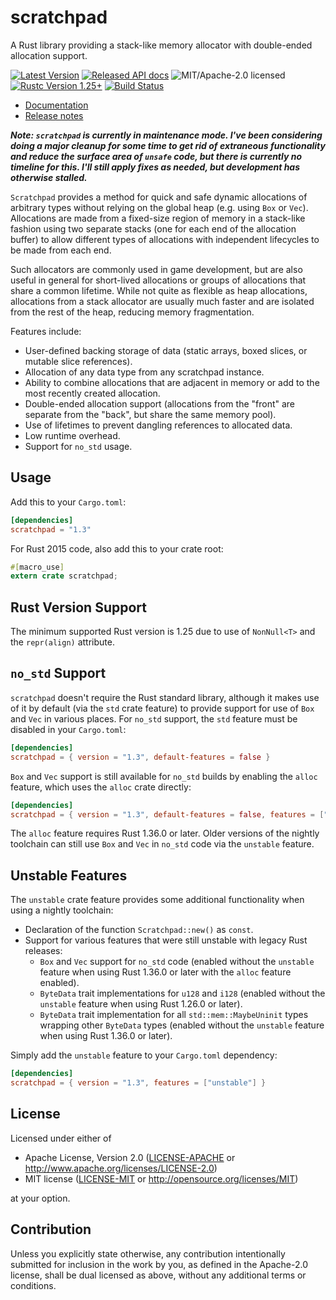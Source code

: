 scratchpad
==========

A Rust library providing a stack-like memory allocator with double-ended
allocation support.

[![Latest Version](https://img.shields.io/crates/v/scratchpad.svg)](https://crates.io/crates/scratchpad)
[![Released API docs](https://docs.rs/scratchpad/badge.svg)](https://docs.rs/scratchpad)
![MIT/Apache-2.0 licensed](https://img.shields.io/crates/l/scratchpad.svg)
[![Rustc Version 1.25+](https://img.shields.io/badge/rustc-1.25+-lightgray.svg)](https://blog.rust-lang.org/2018/03/29/Rust-1.25.html)
[![Build Status](https://travis-ci.org/okready/scratchpad.svg?branch=master)](https://travis-ci.org/okready/scratchpad)

- [Documentation](https://docs.rs/scratchpad)
- [Release notes](https://github.com/okready/scratchpad/releases)

***Note: `scratchpad` is currently in maintenance mode. I've been considering
doing a major cleanup for some time to get rid of extraneous functionality and
reduce the surface area of `unsafe` code, but there is currently no timeline
for this. I'll still apply fixes as needed, but development has otherwise
stalled.***

`Scratchpad` provides a method for quick and safe dynamic allocations of
arbitrary types without relying on the global heap (e.g. using `Box` or
`Vec`). Allocations are made from a fixed-size region of memory in a
stack-like fashion using two separate stacks (one for each end of the
allocation buffer) to allow different types of allocations with independent
lifecycles to be made from each end.

Such allocators are commonly used in game development, but are also useful in
general for short-lived allocations or groups of allocations that share a
common lifetime. While not quite as flexible as heap allocations, allocations
from a stack allocator are usually much faster and are isolated from the rest
of the heap, reducing memory fragmentation.

Features include:

- User-defined backing storage of data (static arrays, boxed slices, or
  mutable slice references).
- Allocation of any data type from any scratchpad instance.
- Ability to combine allocations that are adjacent in memory or add to the
  most recently created allocation.
- Double-ended allocation support (allocations from the "front" are separate
  from the "back", but share the same memory pool).
- Use of lifetimes to prevent dangling references to allocated data.
- Low runtime overhead.
- Support for `no_std` usage.

## Usage

Add this to your `Cargo.toml`:

```toml
[dependencies]
scratchpad = "1.3"
```

For Rust 2015 code, also add this to your crate root:

```rust
#[macro_use]
extern crate scratchpad;
```

## Rust Version Support

The minimum supported Rust version is 1.25 due to use of `NonNull<T>` and the
`repr(align)` attribute.

## `no_std` Support

`scratchpad` doesn't require the Rust standard library, although it makes use
of it by default (via the `std` crate feature) to provide support for use of
`Box` and `Vec` in various places. For `no_std` support, the `std` feature
must be disabled in your `Cargo.toml`:

```toml
[dependencies]
scratchpad = { version = "1.3", default-features = false }
```

`Box` and `Vec` support is still available for `no_std` builds by enabling the
`alloc` feature, which uses the `alloc` crate directly:

```toml
[dependencies]
scratchpad = { version = "1.3", default-features = false, features = ["alloc"] }
```

The `alloc` feature requires Rust 1.36.0 or later. Older versions of the
nightly toolchain can still use `Box` and `Vec` in `no_std` code via the
`unstable` feature.

## Unstable Features

The `unstable` crate feature provides some additional functionality when using
a nightly toolchain:

- Declaration of the function `Scratchpad::new()` as `const`.
- Support for various features that were still unstable with legacy Rust
  releases:
  - `Box` and `Vec` support for `no_std` code (enabled without the `unstable`
    feature when using Rust 1.36.0 or later with the `alloc` feature enabled).
  - `ByteData` trait implementations for `u128` and `i128` (enabled without
    the `unstable` feature when using Rust 1.26.0 or later).
  - `ByteData` trait implementation for all `std::mem::MaybeUninit` types
    wrapping other `ByteData` types (enabled without the `unstable` feature
    when using Rust 1.36.0 or later).

Simply add the `unstable` feature to your `Cargo.toml` dependency:

```toml
[dependencies]
scratchpad = { version = "1.3", features = ["unstable"] }
```

## License

Licensed under either of

 * Apache License, Version 2.0
   ([LICENSE-APACHE](LICENSE-APACHE) or http://www.apache.org/licenses/LICENSE-2.0)
 * MIT license
   ([LICENSE-MIT](LICENSE-MIT) or http://opensource.org/licenses/MIT)

at your option.

## Contribution

Unless you explicitly state otherwise, any contribution intentionally submitted
for inclusion in the work by you, as defined in the Apache-2.0 license, shall be
dual licensed as above, without any additional terms or conditions.
